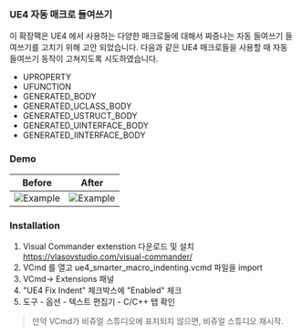### UE4 자동 매크로 들여쓰기

이 확장팩은 UE4 에서 사용하는 다양한 매크로들에 대해서 짜증나는 자동 들여쓰기 들여쓰기를 고치기 위해 고안 되었습니다.
다음과 같은 UE4 매크로들을 사용할 때 자동 들여쓰기 동작이 고쳐지도록 시도하였습니다.

* UPROPERTY
* UFUNCTION
* GENERATED_BODY
* GENERATED_UCLASS_BODY
* GENERATED_USTRUCT_BODY
* GENERATED_UINTERFACE_BODY
* GENERATED_IINTERFACE_BODY

### Demo
| Before | After |
| --- | --- |
| ![Example](resources/ue4_smarter_macro_indenting_off.gif "Normal Smart Indention in Visual Studio") | ![Example](resources/ue4_smarter_macro_indenting_on.gif "Extension enabled") |

### Installation

1. Visual Commander extenstion 다운로드 및 설치 https://vlasovstudio.com/visual-commander/
2. VCmd 를 열고  ue4_smarter_macro_indenting.vcmd 파일을 import
3. VCmd-> Extensions 패널
4.  "UE4 Fix Indent" 체크박스에 "Enabled" 체크
5. 도구 - 옵션 - 텍스트 편집기 - C/C++ 탭 확인

> 만약 VCmd가 비쥬얼 스튜디오에 표지되지 않으면, 비쥬얼 스튜디오 재시작.